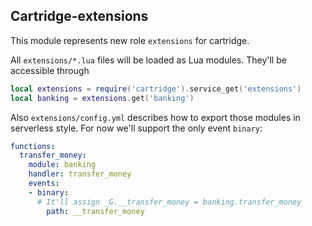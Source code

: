 ## Cartridge-extensions

This module represents new role `extensions` for cartridge.

All `extensions/*.lua` files will be loaded as Lua modules.
They'll be accessible through

```lua
local extensions = require('cartridge').service_get('extensions')
local banking = extensions.get('banking')
```

Also `extensions/config.yml` describes how to export those modules in
serverless style. For now we'll support the only event `binary`:

```yml
functions:
  transfer_money:
    module: banking
    handler: transfer_money
    events:
    - binary:
      # It'll assign _G.__transfer_money = banking.transfer_money
        path: __transfer_money
```
